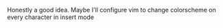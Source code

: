 Honestly a good idea. Maybe I'll configure vim to change colorscheme on every character in insert mode


